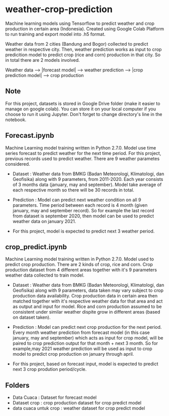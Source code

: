 # weather-crop-prediction
Machine learning models using Tensorflow to predict weather and crop production in certain area (Indonesia).
Created using Google Colab Platform to run training and export model into .h5 format.

Weather data from 2 cities (Bandung and Bogor) collected to predict weather in respective city. Then, weather prediction works as input to crop predicition model to predict crop (rice and corn) production in that city. So in total there are 2 models involved.

Weather data --> |forecast model| --> weather prediction --> |crop prediction model| --> crop production

## Note
For this project, datasets is stored in Google Drive folder (make it easier to manage on google colab). You can store it on your local computer if you choose to run it using Jupyter. Don't forget to change directory's line in the notebook.

## Forecast.ipynb
Machine Learning model training written in Python 2.7.0. Model use time series forecast to predict weather for the next time period. For this project, previous records used to predict weather. There are 9 weather parametes considered. 

- Dataset : Weather data from BMKG (Badan Meteorologi, Klimatologi, dan Geofisika) along with 9 parameters, from 2011-2020. Each year consists of 3 months data (january, may and september). Model take average of each respective month so there will be 30 records in total.

- Prediction : Model can predict next weather condition on all 9 parameters. Time period between each record is 4 month (given january, may and september record). So for example the last record from dataset is september 2020, then model can be used to predict weather data on january 2021.

- For this project, model is expected to predict next 3 weather period.

## crop_predict.ipynb
Machine Learning model training written in Python 2.7.0. Model used to predict crop production. There are 2 kinds of crop, rice and corn. Crop production dataset from 4 different areas together with it's 9 parameters weather data collected to train model. 

- Dataset : Weather data from BMKG (Badan Meteorologi, Klimatologi, dan Geofisika) along with 9 parameters, data taken may vary subject to crop production data availability. Crop production data in certain area then matched together with it's respective weather data for that area and act as output and input for model. Rice and corn production assumed to be consistent under similar weather dispite grow in different areas (based on dataset taken).

- Prediction : Model can predict next crop production for the next period. Every month weather prediction from forecast model (in this case january, may and september) which acts as input for crop model, will be paired to crop prediction output for that month + next 3 month. So for example,may 2021 weather prediction will be used as input to crop model to predict crop production on january through april.

- For this project, based on forecast input, model is expected to predict next 3 crop prodution period/cycle.

## Folders
- Data Cuaca : Dataset for forecast model
- Dataset crop : crop production dataset for crop predict model
- data cuaca untuk crop : weather dataset for crop predict model
